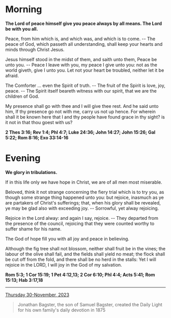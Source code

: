 # Morning

**The Lord of peace himself give you peace always by all means. The Lord be with you all.**
 
Peace, from him which is, and which was, and which is to come. -- The peace of God, which passeth all understanding, shall keep your hearts and minds through Christ Jesus.
 
Jesus himself stood in the midst of them, and saith unto them, Peace be unto you. -- Peace I leave with you, my peace I give unto you: not as the world giveth, give I unto you. Let not your heart be troubled, neither let it be afraid.
 
The Comforter ... even the Spirit of truth. -- The fruit of the Spirit is love, joy, peace. -- The Spirit itself beareth witness with our spirit, that we are the children of God.
 
My presence shall go with thee and I will give thee rest. And he said unto him, If thy presence go not with me, carry us not up hence. For wherein shall it be known here that I and thy people have found grace in thy sight? is it not in that thou goest with us?  

**2 Thes 3:16; Rev 1:4; Phl 4:7; Luke 24:36; John 14:27; John 15:26; Gal 5:22; Rom 8:16; Exo 33:14-16**

# Evening

**We glory in tribulations.**
 
If in this life only we have hope in Christ, we are of all men most miserable.
 
Beloved, think it not strange concerning the fiery trial which is to try you, as though some strange thing happened unto you: but rejoice, inasmuch as ye are partakers of Christ's sufferings; that, when his glory shall be revealed, ye may be glad also with exceeding joy. -- Sorrowful, yet alway rejoicing.
 
Rejoice in the Lord alway: and again I say, rejoice. -- They departed from the presence of the council, rejoicing that they were counted worthy to suffer shame for his name.
 
The God of hope fill you with all joy and peace in believing.
 
Although the fig tree shall not blossom, neither shall fruit be in the vines; the labour of the olive shall fail, and the fields shall yield no meat; the flock shall be cut off from the fold, and there shall be no herd in the stalls: Yet I will rejoice in the LORD, I will joy in the God of my salvation.  

**Rom 5:3; 1 Cor 15:19; 1 Pet 4:12,13; 2 Cor 6:10; Phl 4:4; Acts 5:41; Rom 15:13; Hab 3:17,18**

---

[Thursday 30-November, 2023](https://t.me/s/daily_light)

> Jonathan Bagster, the son of Samuel Bagster, created the Daily Light for his own family's daily devotion in 1875

